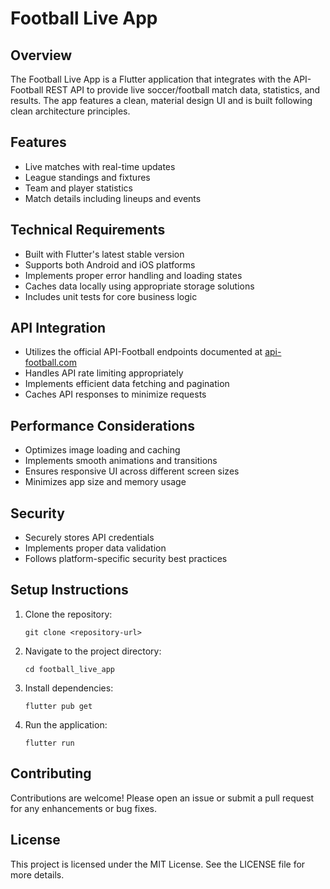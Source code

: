 # Football Live App

## Overview
The Football Live App is a Flutter application that integrates with the API-Football REST API to provide live soccer/football match data, statistics, and results. The app features a clean, material design UI and is built following clean architecture principles.

## Features
- Live matches with real-time updates
- League standings and fixtures
- Team and player statistics
- Match details including lineups and events

## Technical Requirements
- Built with Flutter's latest stable version
- Supports both Android and iOS platforms
- Implements proper error handling and loading states
- Caches data locally using appropriate storage solutions
- Includes unit tests for core business logic

## API Integration
- Utilizes the official API-Football endpoints documented at [api-football.com](https://api-football.com)
- Handles API rate limiting appropriately
- Implements efficient data fetching and pagination
- Caches API responses to minimize requests

## Performance Considerations
- Optimizes image loading and caching
- Implements smooth animations and transitions
- Ensures responsive UI across different screen sizes
- Minimizes app size and memory usage

## Security
- Securely stores API credentials
- Implements proper data validation
- Follows platform-specific security best practices

## Setup Instructions
1. Clone the repository:
   ```
   git clone <repository-url>
   ```
2. Navigate to the project directory:
   ```
   cd football_live_app
   ```
3. Install dependencies:
   ```
   flutter pub get
   ```
4. Run the application:
   ```
   flutter run
   ```

## Contributing
Contributions are welcome! Please open an issue or submit a pull request for any enhancements or bug fixes.

## License
This project is licensed under the MIT License. See the LICENSE file for more details.
